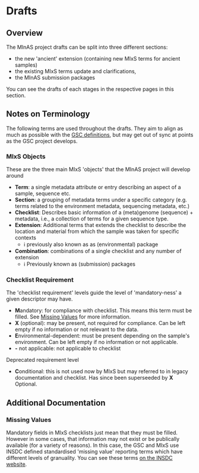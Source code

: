 # Drafts

## Overview

The MInAS project drafts can be split into three different sections:

- the new 'ancient' extension (containing new MIxS terms for ancient samples)
- the existing MIxS terms update and clarifications,
- the MInAS submission packages

You can see the drafts of each stages in the respective pages in this section.

## Notes on Terminology

The following terms are used throughout the drafts. They aim to align as much as possible with the [GSC definitions](http://www.gensc.org/pages/standards-intro.html), but may get out of sync at points as the GSC project develops.

### MIxS Objects

These are the three main MIxS 'objects' that the MInAS project will develop around

- **Term**: a single metadata attribute or entry describing an aspect of a sample, sequence etc.
- **Section**: a grouping of metadata terms under a specific category (e.g. terms related to the environment metadata, sequencing metadata, etc.)
- **Checklist**: Describes basic information of a (meta)genome (sequence) + metadata, i.e., a collection of terms for a given sequence type.
- **Extension**: Additional terms that extends the checklist to describe the location and material from which the sample was taken for specific contexts
  - ℹ️ previously also known as as (environmental) package
- **Combination**: combinations of a single checklist and any number of extension
  - ℹ️ Previously known as (submission) packages

### Checklist Requirement

The 'checklist requirement' levels guide the level of 'mandatory-ness' a given descriptor may have.

- **M**andatory: for compliance with checklist. This means this term must be filled. See [Missing Values](#missing-values) for more information.
- **X** (optional): may be present, not required for compliance. Can be left empty if no information or not relevant to the data.
- **E**nvironmental-dependent: must be present depending on the sample's environment. Can be left empty if no information or not applicable.
- **-** not applicable: not applicable to checklist

Deprecated requirement level

- **C**onditional: this is not used now by MIxS but may referred to in legacy documentation and checklist. Has since been superseeded by **X** Optional.

## Additional Documentation

### Missing Values

Mandatory fields in MIxS checklists just mean that they must be filled. However in some cases, that information may not exist or be publically available (for a variety of reasons). In this case, the GSC and MIxS use INSDC defined standardised 'missing value' reporting terms which have different levels of granuality. You can see these terms [on the INSDC website](https://www.insdc.org/submitting-standards/missing-value-reporting/).
